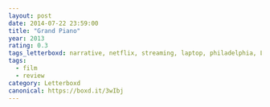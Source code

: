 ```yaml
---
layout: post 
date: 2014-07-22 23:59:00
title: "Grand Piano"
year: 2013
rating: 0.3
tags_letterboxd: narrative, netflix, streaming, laptop, philadelphia, Leah
tags:
  - film
  - review
category: Letterboxd
canonical: https://boxd.it/3wIbj
---
```

